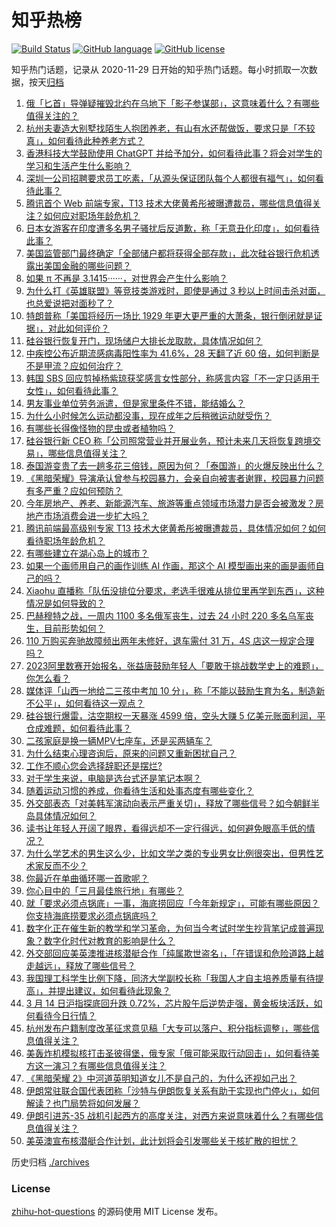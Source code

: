# 知乎热榜
[![Build Status](https://github.com/ToWeLong/zhihu-hot-questions/workflows/CI/badge.svg)](https://github.com/ToWeLong/zhihu-hot-questions/actions)
[![GitHub language](https://img.shields.io/badge/language-golang-orange.svg)](https://golang.org/)
[![GitHub license](https://img.shields.io/github/license/ToWeLong/zhihu-hot-questions)](https://github.com/ToWeLong/zhihu-hot-questions/blob/main/LICENSE)

知乎热门话题，记录从 2020-11-29 日开始的知乎热门话题。每小时抓取一次数据，按天[归档](./archives)

<!-- BEGIN -->

1. [俄「匕首」导弹疑摧毁北约在乌地下「影子参谋部」，这意味着什么？有哪些值得关注的？](https://www.zhihu.com/question/589462297)
1. [杭州夫妻造大别墅找陌生人抱团养老，有山有水还帮做饭，要求只是「不较真」，如何看待此种养老方式？](https://www.zhihu.com/question/588442624)
1. [香港科技大学鼓励使用 ChatGPT 并给予加分，如何看待此事？将会对学生的学习和生活产生什么影响？](https://www.zhihu.com/question/589465547)
1. [深圳一公司招聘要求员工吃素，「从源头保证团队每个人都很有福气」，如何看待此事？](https://www.zhihu.com/question/589323168)
1. [腾讯首个 Web 前端专家，T13 技术大佬黄希彤被曝遭裁员，哪些信息值得关注？如何应对职场年龄危机？](https://www.zhihu.com/question/589260208)
1. [日本女游客在印度遭多名男子骚扰后反道歉，称「无意丑化印度」，如何看待此事？](https://www.zhihu.com/question/589403687)
1. [美国监管部门最终确定「全部储户都将获得全部存款」，此次硅谷银行危机透露出美国金融的哪些问题？](https://www.zhihu.com/question/589258833)
1. [如果 π 不再是 3.1415······，对世界会产生什么影响？](https://www.zhihu.com/question/589465075)
1. [为什么打《英雄联盟》等竞技类游戏时，即使是通过 3 秒以上时间击杀对面，也总爱说把对面秒了？](https://www.zhihu.com/question/588814331)
1. [特朗普称「美国将经历一场比 1929 年更大更严重的大萧条，银行倒闭就是证据」，对此如何评价？](https://www.zhihu.com/question/589475961)
1. [硅谷银行恢复开门，现场储户大排长龙取款，具体情况如何？](https://www.zhihu.com/question/589454580)
1. [中疾控公布近期流感病毒阳性率为 41.6%，28 天翻了近 60 倍，如何判断是不是甲流？应如何治疗？](https://www.zhihu.com/question/589193848)
1. [韩国 SBS 回应剪掉杨紫琼获奖感言女性部分，称感言内容「不一定只适用于女性」，如何看待此事？](https://www.zhihu.com/question/589476846)
1. [男友事业单位劳务派遣，但是家里条件不错，能结婚么？](https://www.zhihu.com/question/585027968)
1. [为什么小时候怎么运动都没事，现在成年之后稍微运动就受伤？](https://www.zhihu.com/question/588396861)
1. [有哪些长得像怪物的昆虫或者植物吗？](https://www.zhihu.com/question/588308360)
1. [硅谷银行新 CEO 称「公司照常营业并开展业务，预计未来几天将恢复跨境交易」，哪些信息值得关注？](https://www.zhihu.com/question/589468519)
1. [泰国游变贵了去一趟多花三倍钱，原因为何？「泰国游」的火爆反映出什么？](https://www.zhihu.com/question/589465950)
1. [《黑暗荣耀》导演承认曾参与校园暴力，会亲自向被害者谢罪，校园暴力问题有多严重？应如何预防？](https://www.zhihu.com/question/589301663)
1. [今年房地产、养老、新能源汽车、旅游等重点领域市场潜力是否会被激发？房地产市场消费会进一步扩大吗？](https://www.zhihu.com/question/587911817)
1. [腾讯前端最高级别专家 T13 技术大佬黄希彤被曝遭裁员，具体情况如何？如何看待职场年龄危机？](https://www.zhihu.com/question/589260276)
1. [有哪些建立在湖心岛上的城市？](https://www.zhihu.com/question/440373167)
1. [如果一个画师用自己的画作训练 AI 作画，那这个 AI 模型画出来的画是画师自己的吗？](https://www.zhihu.com/question/589470213)
1. [Xiaohu 直播称「队伍没排位分要求，老选手很难从排位里再学到东西」，这种情况是如何导致的？](https://www.zhihu.com/question/588668175)
1. [巴赫穆特之战，一周内 1100 多名俄军丧生，过去 24 小时 220 多名乌军丧生，目前形势如何？](https://www.zhihu.com/question/589273202)
1. [110 万购买奔驰故障频出两年未修好，退车需付 31 万，4S 店这一规定合理吗？](https://www.zhihu.com/question/589260991)
1. [2023阿里数赛开始报名，张益唐鼓励年轻人「要敢于挑战数学史上的难题」，你怎么看？](https://www.zhihu.com/question/589486204)
1. [媒体评「山西一地给二三孩中考加 10 分」，称「不能以鼓励生育为名，制造新不公平」，如何看待这一观点？](https://www.zhihu.com/question/589294273)
1. [硅谷银行爆雷，沽空期权一天暴涨 4599 倍，空头大赚 5 亿美元账面利润，平仓成难题，如何看待此事？](https://www.zhihu.com/question/588998129)
1. [二孩家庭是换一辆MPV七座车，还是买两辆车？](https://www.zhihu.com/question/586889864)
1. [为什么结束心理咨询后，原来的问题又重新困扰自己？](https://www.zhihu.com/question/578132461)
1. [工作不顺心您会选择辞职还是摆烂?](https://www.zhihu.com/question/585856621)
1. [对于学生来说，电脑是选台式还是笔记本啊？](https://www.zhihu.com/question/589309215)
1. [随着运动习惯的养成，你看待生活和处事态度有哪些变化？](https://www.zhihu.com/question/587076771)
1. [外交部表态「对美韩军演动向表示严重关切」，释放了哪些信号？如今朝鲜半岛具体情况如何？](https://www.zhihu.com/question/589534430)
1. [读书让年轻人开阔了眼界，看得远却不一定行得远，如何避免眼高手低的情况？](https://www.zhihu.com/question/589085478)
1. [为什么学艺术的男生这么少，比如文学之类的专业男女比例很突出，但男性艺术家反而不少？](https://www.zhihu.com/question/588109420)
1. [你最近在单曲循环哪一首歌呢？](https://www.zhihu.com/question/589321946)
1. [你心目中的「三月最佳旅行地」有哪些？](https://www.zhihu.com/question/586924581)
1. [就「要求必须点锅底」一事，海底捞回应「今年新规定」，可能有哪些原因？你支持海底捞要求必须点锅底吗？](https://www.zhihu.com/question/589506419)
1. [数字化正在催生新的教学和学习革命，为何当今考试时学生抄背笔记成普遍现象？数字化时代对教育的影响是什么？](https://www.zhihu.com/question/588652807)
1. [外交部回应美英澳推进核潜艇合作「纯属欺世盗名」，「在错误和危险道路上越走越远」，释放了哪些信号？](https://www.zhihu.com/question/589534034)
1. [我国理工科学生比例下降，同济大学副校长称「我国人才自主培养质量有待提高」，并提出建议，如何看待此现象？](https://www.zhihu.com/question/589486697)
1. [3 月 14 日沪指探底回升跌 0.72%，芯片股午后逆势走强，黄金板块活跃，如何看待今日行情？](https://www.zhihu.com/question/589483253)
1. [杭州发布户籍制度改革征求意见稿「大专可以落户、积分指标调整」，哪些信息值得关注？](https://www.zhihu.com/question/589374133)
1. [美轰炸机模拟核打击圣彼得堡，俄专家「俄可能采取行动回击」，如何看待美方这一演习？有哪些信息值得关注？](https://www.zhihu.com/question/589464583)
1. [《黑暗荣耀 2》中河道英明知道女儿不是自己的，为什么还视如己出？](https://www.zhihu.com/question/589113454)
1. [伊朗常驻联合国代表团称「沙特与伊朗恢复关系有助于实现也门停火」，如何解读？也门局势将如何发展？](https://www.zhihu.com/question/589185071)
1. [伊朗引进苏-35 战机引起西方的高度关注，对西方来说意味着什么？有哪些信息值得关注？](https://www.zhihu.com/question/589267060)
1. [美英澳宣布核潜艇合作计划，此计划将会引发哪些关于核扩散的担忧？](https://www.zhihu.com/question/589461570)

<!-- END -->

历史归档 [./archives](./archives)


### License
[zhihu-hot-questions](https://github.com/towelong/zhihu-hot-questions) 的源码使用 MIT License 发布。